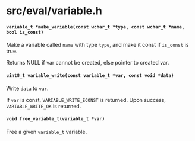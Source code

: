 # src/eval/variable.h

#### `variable_t *make_variable(const wchar_t *type, const wchar_t *name, bool is_const)`
Make a variable called `name` with type `type`, and make it const if `is_const` is true.

Returns NULL if var cannot be created, else pointer to created var.

#### `uint8_t variable_write(const variable_t *var, const void *data)`
Write `data` to `var`.

If `var` is const, `VARIABLE_WRITE_ECONST` is returned.
Upon success, `VARIABLE_WRITE_OK` is returned.

#### `void free_variable_t(variable_t *var)`
Free a given `variable_t` variable.

